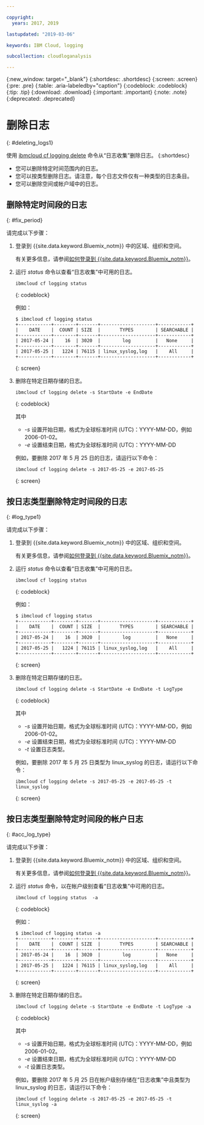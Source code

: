```yaml
---

copyright:
  years: 2017, 2019

lastupdated: "2019-03-06"

keywords: IBM Cloud, logging

subcollection: cloudloganalysis

---
```


{:new_window: target="_blank"}
{:shortdesc: .shortdesc}
{:screen: .screen}
{:pre: .pre}
{:table: .aria-labeledby="caption"}
{:codeblock: .codeblock}
{:tip: .tip}
{:download: .download}
{:important: .important}
{:note: .note}
{:deprecated: .deprecated}

# 删除日志
{: #deleting_logs1}

使用 [ibmcloud cf logging delete](/docs/services/CloudLogAnalysis/reference?topic=cloudloganalysis-logging_cli#status1) 命令从“日志收集”删除日志。
{:shortdesc}

* 您可以删除特定时间范围内的日志。
* 您可以按类型删除日志。请注意，每个日志文件仅有一种类型的日志条目。
* 您可以删除空间或帐户域中的日志。


## 删除特定时间段的日志
{: #fix_period}

请完成以下步骤：

1. 登录到 {{site.data.keyword.Bluemix_notm}} 中的区域、组织和空间。 

    有关更多信息，请参阅[如何登录到 {{site.data.keyword.Bluemix_notm}}](/docs/services/CloudLogAnalysis/qa?topic=cloudloganalysis-cli_qa#login)。
    
2. 运行 *status* 命令以查看“日志收集”中可用的日志。

    ```
    ibmcloud cf logging status
    ```
    {: codeblock}
    
    例如：
    
    ```
    $ ibmcloud cf logging status
    +------------+--------+-------+--------------------+------------+
    |    DATE    |  COUNT | SIZE  |       TYPES        | SEARCHABLE |
    +------------+--------+-------+--------------------+------------+
    | 2017-05-24 |    16  | 3020  |        log         |   None     |
    +------------+--------+-------+--------------------+------------+
    | 2017-05-25 |   1224 | 76115 | linux_syslog,log   |    All     |
    +------------+--------+-------+--------------------+------------+
    ```
    {: screen}
	
3. 删除在特定日期存储的日志。

    ```
	ibmcloud cf logging delete -s StartDate -e EndDate
	```
	{: codeblock}
	
	其中
	
	* *-s* 设置开始日期，格式为全球标准时间 (UTC)：YYYY-MM-DD，例如 2006-01-02。
    * *-e* 设置结束日期，格式为全球标准时间 (UTC)：YYYY-MM-DD
    	
	例如，要删除 2017 年 5 月 25 日的日志，请运行以下命令：
	
	
	
	```
	ibmcloud cf logging delete -s 2017-05-25 -e 2017-05-25
	```
	{: screen}

	
## 按日志类型删除特定时间段的日志 
{: #log_type1}

请完成以下步骤：

1. 登录到 {{site.data.keyword.Bluemix_notm}} 中的区域、组织和空间。 

    有关更多信息，请参阅[如何登录到 {{site.data.keyword.Bluemix_notm}}](/docs/services/CloudLogAnalysis/qa?topic=cloudloganalysis-cli_qa#login)。
    
2. 运行 *status* 命令以查看“日志收集”中可用的日志。

    ```
    ibmcloud cf logging status
    ```
    {: codeblock}
    
    例如：
    
    ```
    $ ibmcloud cf logging status
    +------------+--------+-------+--------------------+------------+
    |    DATE    |  COUNT | SIZE  |       TYPES        | SEARCHABLE |
    +------------+--------+-------+--------------------+------------+
    | 2017-05-24 |    16  | 3020  |        log         |   None     |
    +------------+--------+-------+--------------------+------------+
    | 2017-05-25 |   1224 | 76115 | linux_syslog,log   |    All     |
    +------------+--------+-------+--------------------+------------+
    ```
    {: screen}
	
3. 删除在特定日期存储的日志。

    ```
	ibmcloud cf logging delete -s StartDate -e EndDate -t LogType
	```
	{: codeblock}
	
	其中
	
	* *-s* 设置开始日期，格式为全球标准时间 (UTC)：YYYY-MM-DD，例如 2006-01-02。
    * *-e* 设置结束日期，格式为全球标准时间 (UTC)：YYYY-MM-DD
	* *-t* 设置日志类型。
    	
	例如，要删除 2017 年 5 月 25 日类型为 linux_syslog 的日志，请运行以下命令：
	
	
	
	```
	ibmcloud cf logging delete -s 2017-05-25 -e 2017-05-25 -t linux_syslog
	```
	{: screen}

		
	
## 按日志类型删除特定时间段的帐户日志 
{: #acc_log_type}

请完成以下步骤：

1. 登录到 {{site.data.keyword.Bluemix_notm}} 中的区域、组织和空间。 

    有关更多信息，请参阅[如何登录到 {{site.data.keyword.Bluemix_notm}}](/docs/services/CloudLogAnalysis/qa?topic=cloudloganalysis-cli_qa#login)。
    
2. 运行 *status* 命令，以在帐户级别查看“日志收集”中可用的日志。

    ```
    ibmcloud cf logging status  -a
    ```
    {: codeblock}
    
    例如：
    
    ```
    $ ibmcloud cf logging status -a
    +------------+--------+-------+--------------------+------------+
    |    DATE    |  COUNT | SIZE  |       TYPES        | SEARCHABLE |
    +------------+--------+-------+--------------------+------------+
    | 2017-05-24 |    16  | 3020  |        log         |   None     |
    +------------+--------+-------+--------------------+------------+
    | 2017-05-25 |   1224 | 76115 | linux_syslog,log   |    All     |
    +------------+--------+-------+--------------------+------------+
    ```
    {: screen}
	
3. 删除在特定日期存储的日志。

    ```
	ibmcloud cf logging delete -s StartDate -e EndDate -t LogType -a
	```
	{: codeblock}
	
	其中
	
	* *-s* 设置开始日期，格式为全球标准时间 (UTC)：YYYY-MM-DD，例如 2006-01-02。
    * *-e* 设置结束日期，格式为全球标准时间 (UTC)：YYYY-MM-DD
	* *-t* 设置日志类型。
    	
	例如，要删除 2017 年 5 月 25 日在帐户级别存储在“日志收集”中且类型为 linux_syslog 的日志，请运行以下命令：
	
	
	
	```
	ibmcloud cf logging delete -s 2017-05-25 -e 2017-05-25 -t linux_syslog -a
	```
	{: screen}
	













